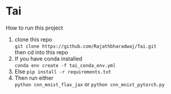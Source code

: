 # Tai

How to run this project
1. clone this repo <br> `git clone https://github.com/Rajathbharadwaj/Tai.git` <br>then cd into this repo
2. If you have conda installed <br>
   ```conda env create -f tai_conda_env.yml```
3. Else 
   ```pip install -r requirements.txt```
4. Then run either <br> `python cnn_mnist_flax_jax` or `python cnn_mnist_pytorch.py`